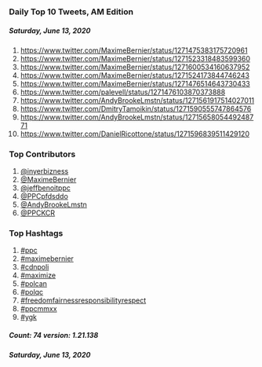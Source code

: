 ### Daily Top 10 Tweets, AM Edition
##### Saturday, June 13, 2020
 1) https://www.twitter.com/MaximeBernier/status/1271475383175720961
 2) https://www.twitter.com/MaximeBernier/status/1271523318483599360
 3) https://www.twitter.com/MaximeBernier/status/1271600534160637952
 4) https://www.twitter.com/MaximeBernier/status/1271524173844746243
 5) https://www.twitter.com/MaximeBernier/status/1271476514643730433
 6) https://www.twitter.com/palevell/status/1271476103870373888
 7) https://www.twitter.com/AndyBrookeLmstn/status/1271561917514027011
 8) https://www.twitter.com/DmitryTamoikin/status/1271590555747864576
 9) https://www.twitter.com/AndyBrookeLmstn/status/1271565805449248771
10) https://www.twitter.com/DanielRicottone/status/1271596839511429120

### Top Contributors
  1) [@inyerbizness](https://www.twitter.com/inyerbizness)
  2) [@MaximeBernier](https://www.twitter.com/MaximeBernier)
  3) [@jeffbenoitppc](https://www.twitter.com/jeffbenoitppc)
  4) [@PPCpfdsddo](https://www.twitter.com/PPCpfdsddo)
  5) [@AndyBrookeLmstn](https://www.twitter.com/AndyBrookeLmstn)
  6) [@PPCKCR](https://www.twitter.com/PPCKCR)


### Top Hashtags

  1) [#ppc](https://www.twitter.com/hashtag/ppc)
  2) [#maximebernier](https://www.twitter.com/hashtag/maximebernier)
  3) [#cdnpoli](https://www.twitter.com/hashtag/cdnpoli)
  4) [#maximize](https://www.twitter.com/hashtag/maximize)
  5) [#polcan](https://www.twitter.com/hashtag/polcan)
  6) [#polqc](https://www.twitter.com/hashtag/polqc)
  7) [#freedomfairnessresponsibilityrespect](https://www.twitter.com/hashtag/freedomfairnessresponsibilityrespect)
  8) [#ppcmmxx](https://www.twitter.com/hashtag/ppcmmxx)
  9) [#ygk](https://www.twitter.com/hashtag/ygk)

##### Count: 74	version: 1.21.138
##### Saturday, June 13, 2020

